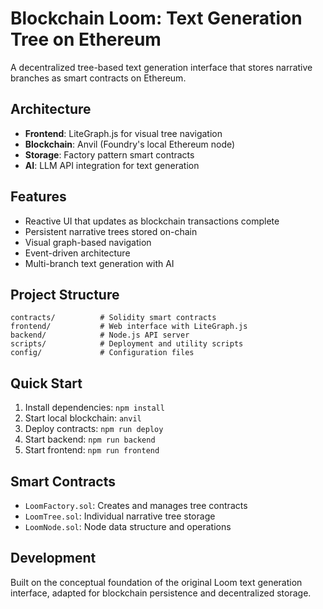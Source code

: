 # Blockchain Loom: Text Generation Tree on Ethereum

A decentralized tree-based text generation interface that stores narrative branches as smart contracts on Ethereum.

## Architecture

- **Frontend**: LiteGraph.js for visual tree navigation
- **Blockchain**: Anvil (Foundry's local Ethereum node)  
- **Storage**: Factory pattern smart contracts
- **AI**: LLM API integration for text generation

## Features

- Reactive UI that updates as blockchain transactions complete
- Persistent narrative trees stored on-chain
- Visual graph-based navigation
- Event-driven architecture
- Multi-branch text generation with AI

## Project Structure

```
contracts/          # Solidity smart contracts
frontend/           # Web interface with LiteGraph.js
backend/            # Node.js API server
scripts/            # Deployment and utility scripts
config/             # Configuration files
```

## Quick Start

1. Install dependencies: `npm install`
2. Start local blockchain: `anvil`
3. Deploy contracts: `npm run deploy`
4. Start backend: `npm run backend`
5. Start frontend: `npm run frontend`

## Smart Contracts

- `LoomFactory.sol`: Creates and manages tree contracts
- `LoomTree.sol`: Individual narrative tree storage
- `LoomNode.sol`: Node data structure and operations

## Development

Built on the conceptual foundation of the original Loom text generation interface, adapted for blockchain persistence and decentralized storage.
